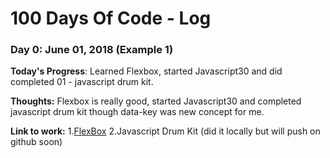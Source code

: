 # 100 Days Of Code - Log

### Day 0: June 01, 2018 (Example 1)

**Today's Progress**: Learned Flexbox, started Javascript30 and did completed 01 - javascript drum kit.

**Thoughts:** Flexbox is really good, started Javascript30 and completed javascript drum kit though data-key was new concept for me.

**Link to work:** 
1.[FlexBox](https://flexboxfroggy.com/)
2.Javascript Drum Kit (did it locally but will push on github soon)
